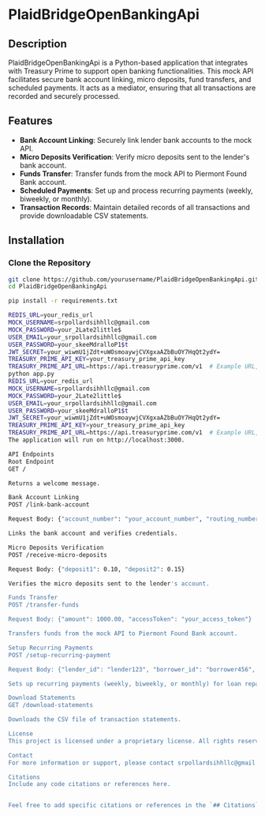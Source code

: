 # PlaidBridgeOpenBankingApi

## Description
PlaidBridgeOpenBankingApi is a Python-based application that integrates with Treasury Prime to support open banking functionalities. This mock API facilitates secure bank account linking, micro deposits, fund transfers, and scheduled payments. It acts as a mediator, ensuring that all transactions are recorded and securely processed.

## Features
- **Bank Account Linking**: Securely link lender bank accounts to the mock API.
- **Micro Deposits Verification**: Verify micro deposits sent to the lender's bank account.
- **Funds Transfer**: Transfer funds from the mock API to Piermont Found Bank account.
- **Scheduled Payments**: Set up and process recurring payments (weekly, biweekly, or monthly).
- **Transaction Records**: Maintain detailed records of all transactions and provide downloadable CSV statements.

## Installation

### Clone the Repository
```sh
git clone https://github.com/yourusername/PlaidBridgeOpenBankingApi.git
cd PlaidBridgeOpenBankingApi

pip install -r requirements.txt

REDIS_URL=your_redis_url
MOCK_USERNAME=srpollardsihhllc@gmail.com
MOCK_PASSWORD=your_2Late2little$
USER_EMAIL=your_srpollardsihhllc@gmail.com
USER_PASSWORD=your_skeeMdralloP1$t
JWT_SECRET=your_wiwmU1jZdt+uWOsmoaywjCVXgxaAZbBuOY7HqQt2ydY=
TREASURY_PRIME_API_KEY=your_treasury_prime_api_key
TREASURY_PRIME_API_URL=https://api.treasuryprime.com/v1  # Example URL, replace with actual if different
python app.py
REDIS_URL=your_redis_url
MOCK_USERNAME=srpollardsihhllc@gmail.com
MOCK_PASSWORD=your_2Late2little$
USER_EMAIL=your_srpollardsihhllc@gmail.com
USER_PASSWORD=your_skeeMdralloP1$t
JWT_SECRET=your_wiwmU1jZdt+uWOsmoaywjCVXgxaAZbBuOY7HqQt2ydY=
TREASURY_PRIME_API_KEY=your_treasury_prime_api_key
TREASURY_PRIME_API_URL=https://api.treasuryprime.com/v1  # Example URL, replace with actual if different
The application will run on http://localhost:3000.

API Endpoints
Root Endpoint
GET /

Returns a welcome message.

Bank Account Linking
POST /link-bank-account

Request Body: {"account_number": "your_account_number", "routing_number": "your_routing_number"}

Links the bank account and verifies credentials.

Micro Deposits Verification
POST /receive-micro-deposits

Request Body: {"deposit1": 0.10, "deposit2": 0.15}

Verifies the micro deposits sent to the lender's account.

Funds Transfer
POST /transfer-funds

Request Body: {"amount": 1000.00, "accessToken": "your_access_token"}

Transfers funds from the mock API to Piermont Found Bank account.

Setup Recurring Payments
POST /setup-recurring-payment

Request Body: {"lender_id": "lender123", "borrower_id": "borrower456", "amount": 500.00, "frequency": "weekly", "start_date": "2023-10-01"}

Sets up recurring payments (weekly, biweekly, or monthly) for loan repayments.

Download Statements
GET /download-statements

Downloads the CSV file of transaction statements.

License
This project is licensed under a proprietary license. All rights reserved.

Contact
For more information or support, please contact srpollardsihhllc@gmail.com.

Citations
Include any code citations or references here.


Feel free to add specific citations or references in the `## Citations` section. How’s everything looking? Anything else you need to adjust?
